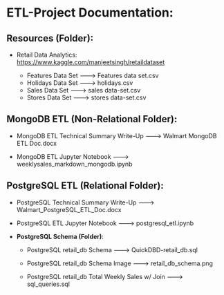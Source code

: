 # ETL-Project Documentation:

## Resources (Folder):
  
  * Retail Data Analytics: https://www.kaggle.com/manjeetsingh/retaildataset
       
       * Features Data Set ---> Features data set.csv
       * Holidays Data Set ---> holidays.csv
       * Sales Data Set ---> sales data-set.csv
       * Stores Data Set ---> stores data-set.csv
      
## MongoDB ETL (Non-Relational Folder):

  * MongoDB ETL Technical Summary Write-Up ---> Walmart MongoDB ETL Doc.docx
  
  * MongoDB ETL Jupyter Notebook ---> weeklysales_markdown_mongodb.ipynb
      
## PostgreSQL ETL (Relational Folder):

  * PostgreSQL Technical Summary Write-Up ---> Walmart_PostgreSQL_ETL_Doc.docx

  * PostgreSQL ETL Jupyter Notebook ---> postgresql_etl.ipynb
  
  * __PostgreSQL Schema (Folder)__:

	  * PostgreSQL retail_db Schema ---> QuickDBD-retail_db.sql
		  
	  * PostgreSQL retail_db Schema Image ---> retail_db_schema.png
	  
	  * PostgreSQL retail_db Total Weekly Sales w/ Join ---> sql_queries.sql

